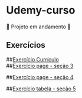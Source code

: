 # Udemy-curso
 
 🚧 Projeto em andamento 🚧
 
<div>
    <h2>Exercícios</h2>
 ##<a href="https://jeffersondeab.github.io/Udemy-curso/Se%C3%A7%C3%B5es/Se%C3%A7%C3%A3o__2/curr%C3%ADculo_exerc%C3%ADcio/index.html">Exercício Currículo</a><br>
 ##<a href="https://jeffersondeab.github.io/Udemy-curso/Se%C3%A7%C3%B5es/Se%C3%A7%C3%A3o__3/exerc%C3%ADcio/exerc%C3%ADcio.html">Exercício page - seção 3</a><br>

##<a href="https://jeffersondeab.github.io/Udemy-curso/Se%C3%A7%C3%B5es/Se%C3%A7%C3%A3o__4/exerc%C3%ADcio/exerc%C3%ADcio.html">Exercício page - seção 4</a><br>

##<a href="http://192.168.0.24:5500/Se%C3%A7%C3%B5es/se%C3%A7%C3%A3o__5/exerc%C3%ADcio/tabela.html">Exercício tabela - seção 5</a>



</div>



